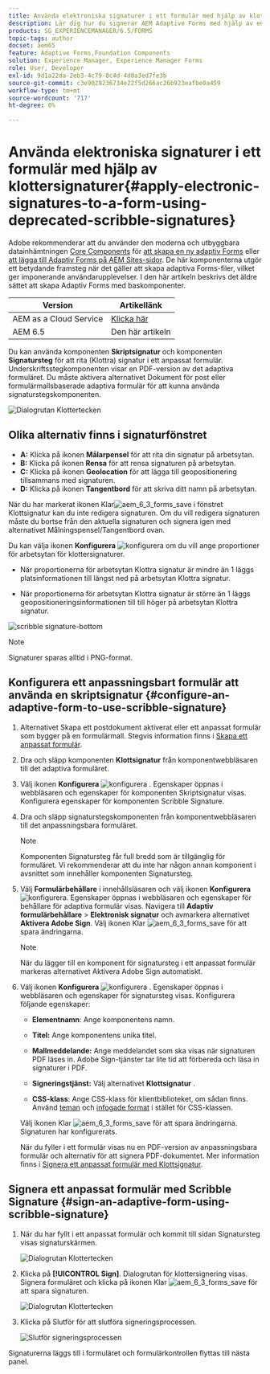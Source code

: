 ```yaml
---
title: Använda elektroniska signaturer i ett formulär med hjälp av klottersignaturer
description: Lär dig hur du signerar AEM Adaptive Forms med hjälp av en signatur. Du kan använda steget för att skriva signatur och signatur för att rita signaturen i ett formulär.
products: SG_EXPERIENCEMANAGER/6.5/FORMS
topic-tags: author
docset: aem65
feature: Adaptive Forms,Foundation Components
solution: Experience Manager, Experience Manager Forms
role: User, Developer
exl-id: 9d1a22da-2eb3-4c79-8c4d-4d0a3ed7fe3b
source-git-commit: c3e9029236734e22f5d266ac26b923eafbe0a459
workflow-type: tm+mt
source-wordcount: '717'
ht-degree: 0%

---
```


# Använda elektroniska signaturer i ett formulär med hjälp av klottersignaturer{#apply-electronic-signatures-to-a-form-using-deprecated-scribble-signatures}

<span class="preview"> Adobe rekommenderar att du använder den moderna och utbyggbara datainhämtningen [Core Components](https://experienceleague.adobe.com/docs/experience-manager-core-components/using/adaptive-forms/introduction.html) för [att skapa en ny adaptiv Forms](/help/forms/using/create-an-adaptive-form-core-components.md) eller [att lägga till Adaptiv Forms på AEM Sites-sidor](/help/forms/using/create-or-add-an-adaptive-form-to-aem-sites-page.md). De här komponenterna utgör ett betydande framsteg när det gäller att skapa adaptiva Forms-filer, vilket ger imponerande användarupplevelser. I den här artikeln beskrivs det äldre sättet att skapa Adaptiv Forms med baskomponenter. </span>


| Version | Artikellänk |
| -------- | ---------------------------- |
| AEM as a Cloud Service | [Klicka här](https://experienceleague.adobe.com/docs/experience-manager-cloud-service/content/forms/adaptive-forms-authoring/authoring-adaptive-forms-foundation-components/add-components-to-an-adaptive-form/signing-forms-using-scribble.html) |
| AEM 6.5 | Den här artikeln |


Du kan använda komponenten **Skriptsignatur** och komponenten **Signatursteg** för att rita (Klottra) signatur i ett anpassat formulär. Underskriftsstegkomponenten visar en PDF-version av det adaptiva formuläret. Du måste aktivera alternativet Dokument för post eller formulärmallsbaserade adaptiva formulär för att kunna använda signaturstegskomponenten.

![Dialogrutan Klottertecken](/help/forms/using/assets/scribble-signature.png)

## Olika alternativ finns i signaturfönstret

* **A:** Klicka på ikonen **Målarpensel** för att rita din signatur på arbetsytan.
* **B:** Klicka på ikonen **Rensa** för att rensa signaturen på arbetsytan.
* **C:** Klicka på ikonen **Geolocation** för att lägga till geopositionering tillsammans med signaturen.
* **D:** Klicka på ikonen **Tangentbord** för att skriva ditt namn på arbetsytan.

När du har markerat ikonen Klar![aem_6_3_forms_save](assets/aem_6_3_forms_save.png) i fönstret Klottsignatur kan du inte redigera signaturen. Om du vill redigera signaturen måste du bortse från den aktuella signaturen och signera igen med alternativet Målningspensel/Tangentbord ovan.

Du kan välja ikonen **Konfigurera** ![konfigurera](assets/configure.png) om du vill ange proportioner för arbetsytan för klottersignaturer.
* När proportionerna för arbetsytan Klottra signatur är mindre än 1 läggs platsinformationen till längst ned på arbetsytan Klottra signatur.

* När proportionerna för arbetsytan Klottra signatur är större än 1 läggs geopositioneringsinformationen till till höger på arbetsytan Klottra signatur.

![scribble signature-bottom](/help/forms/using/assets/scribble-signature-aspectratio.PNG)


>[!NOTE]
>
>Signaturer sparas alltid i PNG-format.
>

## Konfigurera ett anpassningsbart formulär att använda en skriptsignatur {#configure-an-adaptive-form-to-use-scribble-signature}

1. Alternativet Skapa ett postdokument aktiverat eller ett anpassat formulär som bygger på en formulärmall. Stegvis information finns i [Skapa ett anpassat formulär](../../forms/using/creating-adaptive-form.md).
1. Dra och släpp komponenten **Klottsignatur** från komponentwebbläsaren till det adaptiva formuläret.
1. Välj ikonen **Konfigurera** ![konfigurera](assets/configure.png) . Egenskaper öppnas i webbläsaren och egenskaper för komponenten Skriptsignatur visas. Konfigurera egenskaper för komponenten Scribble Signature.
1. Dra och släpp signaturstegskomponenten från komponentwebbläsaren till det anpassningsbara formuläret.

   >[!NOTE]
   >
   >Komponenten Signatursteg får full bredd som är tillgänglig för formuläret. Vi rekommenderar att du inte har någon annan komponent i avsnittet som innehåller komponenten Signatursteg.
   >

1. Välj **Formulärbehållare** i innehållsläsaren och välj ikonen **Konfigurera** ![konfigurera](/help/forms/using/assets/configure.png). Egenskaper öppnas i webbläsaren och egenskaper för behållare för adaptiva formulär visas. Navigera till **Adaptiv formulärbehållare** > **Elektronisk signatur** och avmarkera alternativet **Aktivera Adobe Sign**. Välj ikonen Klar ![aem_6_3_forms_save](assets/aem_6_3_forms_save.png) för att spara ändringarna.

   >[!NOTE]
   >
   >När du lägger till en komponent för signatursteg i ett anpassat formulär markeras alternativet Aktivera Adobe Sign automatiskt.
   >

1. Välj ikonen **Konfigurera** ![konfigurera](assets/configure.png) . Egenskaper öppnas i webbläsaren och egenskaper för signatursteg visas. Konfigurera följande egenskaper:

   * **Elementnamn**: Ange komponentens namn.

   * **Titel:** Ange komponentens unika titel.
   * **Mallmeddelande:** Ange meddelandet som ska visas när signaturen PDF läses in. Adobe Sign-tjänster tar lite tid att förbereda och läsa in signaturer i PDF.
   * **Signeringstjänst:** Välj alternativet **Klottsignatur** .

   * **CSS-klass**: Ange CSS-klass för klientbiblioteket, om sådan finns. Använd [teman](../../forms/using/themes.md) och [ infogade format](../../forms/using/inline-style-adaptive-forms.md) i stället för CSS-klassen.

   Välj ikonen Klar ![aem_6_3_forms_save](assets/aem_6_3_forms_save.png) för att spara ändringarna. Signaturen har konfigurerats.

   När du fyller i ett formulär visas nu en PDF-version av anpassningsbara formulär och alternativ för att signera PDF-dokumentet. Mer information finns i [Signera ett anpassat formulär med Klottsignatur](../../forms/using/signing-forms-using-scribble.md#sign-an-adaptive-form-using-scribble-signature).

## Signera ett anpassat formulär med Scribble Signature {#sign-an-adaptive-form-using-scribble-signature}

1. När du har fyllt i ett anpassat formulär och kommit till sidan Signatursteg visas signaturskärmen.

   ![Dialogrutan Klottertecken](/help/forms/using/assets/esignscribblesign.jpg)

1. Klicka på **[!UICONTROL Sign]**. Dialogrutan för klottersignering visas. Signera formuläret och klicka på ikonen Klar ![aem_6_3_forms_save](assets/aem_6_3_forms_save.png) för att spara signaturen.

   ![Dialogrutan Klottertecken](/help/forms/using/assets/scribblewidget.png)

1. Klicka på Slutför för att slutföra signeringsprocessen.

   ![Slutför signeringsprocessen](/help/forms/using/assets/scribblecomplete.jpg)

Signaturerna läggs till i formuläret och formulärkontrollen flyttas till nästa panel.
